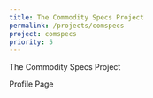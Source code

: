 ```yaml
---
title: The Commodity Specs Project
permalink: /projects/comspecs
project: comspecs
priority: 5
---
```


The Commodity Specs Project

Profile Page
